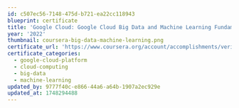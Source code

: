 ```yaml
---
id: c507ec56-7148-475d-b721-ea22cc118943
blueprint: certificate
title: 'Google Cloud: Google Cloud Big Data and Machine Learning Fundamentals'
year: '2022'
thumbnail: coursera-big-data-machine-learning.png
certificate_url: 'https://www.coursera.org/account/accomplishments/verify/GYBLFWZ793L3'
certificate_categories:
  - google-cloud-platform
  - cloud-computing
  - big-data
  - machine-learning
updated_by: 9777f40c-e866-44a6-a64b-1907a2ec929e
updated_at: 1748294488
---
```

